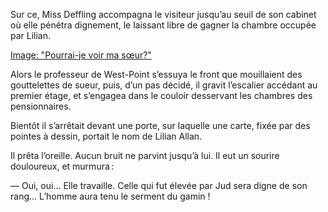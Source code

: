 Sur ce, Miss Deffling accompagna le visiteur jusqu’au seuil de son cabinet
où elle pénétra dignement, le laissant libre de gagner la chambre occupée
par Lilian.

[Image: "Pourrai-je voir ma sœur?"](../images/1-page-162.JPG)

Alors le professeur de West-Point s’essuya le front que mouillaient des
gouttelettes de sueur, puis, d’un pas décidé, il gravit l’escalier accédant au
premier étage, et s’engagea dans le couloir desservant les chambres des
pensionnaires.

Bientôt il s’arrêtait devant une porte, sur laquelle une carte, fixée par des
pointes à dessin, portait le nom de Lilian Allan.

Il prêta l’oreille. Aucun bruit ne parvint jusqu’à lui. Il eut un sourire
douloureux, et murmura :

— Oui, oui... Elle travaille. Celle qui fut élevée par Jud sera digne de
son rang... L’homme aura tenu le serment du gamin !
